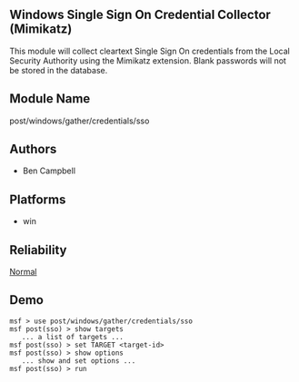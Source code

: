 ## Windows Single Sign On Credential Collector (Mimikatz)

This module will collect cleartext Single Sign On 
credentials from the Local Security Authority using the 
Mimikatz extension. Blank passwords will not be stored in 
the database.


## Module Name
post/windows/gather/credentials/sso

## Authors
* Ben Campbell





## Platforms
* win

## Reliability
[Normal](https://github.com/rapid7/metasploit-framework/wiki/Exploit-Ranking)

## Demo

```
msf > use post/windows/gather/credentials/sso
msf post(sso) > show targets
   ... a list of targets ...
msf post(sso) > set TARGET <target-id>
msf post(sso) > show options
   ... show and set options ...
msf post(sso) > run
```
    
    